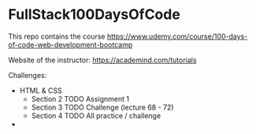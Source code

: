 # FullStack100DaysOfCode

This repo contains the course https://www.udemy.com/course/100-days-of-code-web-development-bootcamp

Website of the instructor: https://academind.com/tutorials

Challenges:
- HTML & CSS
  - Section 2 TODO Assignment 1
  - Section 3 TODO Challenge (lecture 68 - 72)
  - Section 4 TODO All practice / challenge
- 